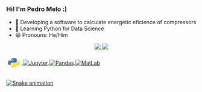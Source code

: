 ### Hi! I'm Pedro Melo :)


- 🔭 Developing a software to calculate energetic eficience of compressors
- 🌱 Learning Python for Data Science
- 😄 Pronouns: He/Him

<div align="center">
  <a href="https://github.com/pedromeloo">
  <img height="180em" src="https://github-readme-stats.vercel.app/api?username=pedromeloo&show_icons=true&theme=tokyonight&include_all_commits=true&count_private=true"/>
  <img height="180em" src="https://github-readme-stats.vercel.app/api/top-langs/?username=pedromeloo&layout=compact&langs_count=7&theme=tokyonight"/>
</div>
  
  <div style="display: inline_block"><br>
  <img align="center" alt="Python" height="30" width="40" src="https://raw.githubusercontent.com/devicons/devicon/master/icons/python/python-original.svg">
  <img align="center" alt="Jupyter" height="30" width="40" src="https://cdn.jsdelivr.net/gh/devicons/devicon/icons/jupyter/jupyter-original.svg">
  <img align="center" alt="Pandas" height="30" width="40" src="https://cdn.jsdelivr.net/gh/devicons/devicon/icons/pandas/pandas-original.svg">
  <img align="center" alt="MatLab" height="30" width="40" src="https://cdn.jsdelivr.net/gh/devicons/devicon/icons/matlab/matlab-original.svg">
</div>
  
  ##
  
  ![Snake animation](https://github.com/pedromeloo/pedromeloo/blob/output/github-contribution-grid-snake.svg)

